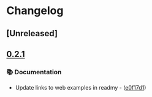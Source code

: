 # Changelog

## [Unreleased]

## [0.2.1](https://github.com/Maximkaaa/galileo/compare/galileo-types-v0.2.0...galileo-types-v0.2.1)

### 📚 Documentation


- Update links to web examples in readmy - ([e0f17d1](https://github.com/Maximkaaa/galileo/commit/e0f17d1f2ae229a3d4eafe561baeba99cfed69b9))

